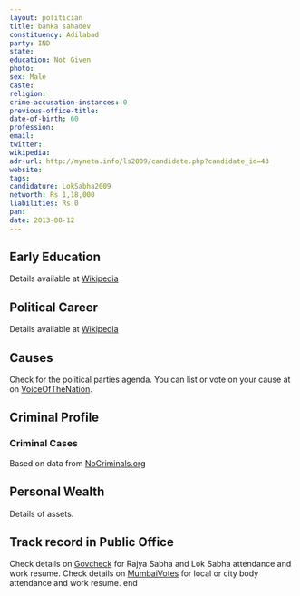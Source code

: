 ```yaml
---
layout: politician
title: banka sahadev
constituency: Adilabad 
party: IND
state: 
education: Not Given
photo: 
sex: Male
caste: 
religion: 
crime-accusation-instances: 0
previous-office-title: 
date-of-birth: 60
profession: 
email: 
twitter: 
wikipedia: 
adr-url: http://myneta.info/ls2009/candidate.php?candidate_id=43
website: 
tags: 
candidature: LokSabha2009
networth: Rs 1,18,000
liabilities: Rs 0
pan: 
date: 2013-08-12
---
```


## Early Education
Details available at [Wikipedia](http://www.wikipedia.org/wiki/)

## Political Career
Details available at [Wikipedia](http://www.wikipedia.org/wiki/)

## Causes 
Check for the political parties agenda. You can list or vote on your cause at on [VoiceOfTheNation](http://www.voiceofthenation.org).

## Criminal Profile

### Criminal Cases
Based on data from [NoCriminals.org](http://www.nocriminals.org)

## Personal Wealth
Details of assets.

## Track record in Public Office
Check details on [Govcheck](http://www.govcheck.org) for Rajya Sabha and Lok Sabha attendance and work resume. Check details on [MumbaiVotes](http://www.mumbaivotes.org) for local or city body attendance and work resume.
	end
